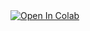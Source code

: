 <a target="_blank" href="https://colab.research.google.com/github/Frenk92/Lab_Foocus/blob/main/fooocus_colab.ipynb">
  <img src="https://colab.research.google.com/assets/colab-badge.svg" alt="Open In Colab"/>
</a>
